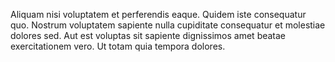 Aliquam nisi voluptatem et perferendis eaque. Quidem iste consequatur quo. Nostrum voluptatem sapiente nulla cupiditate consequatur et molestiae dolores sed. Aut est voluptas sit sapiente dignissimos amet beatae exercitationem vero. Ut totam quia tempora dolores.